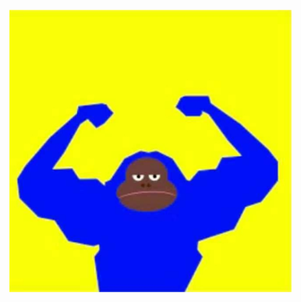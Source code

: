 ![avator](./daabin.jpeg)

<!---
daabin/daabin is a ✨ special ✨ repository because its `README.md` (this file) appears on your GitHub profile.
You can click the Preview link to take a look at your changes.
--->
